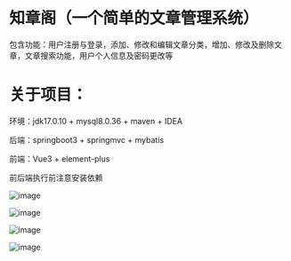 # 知章阁（一个简单的文章管理系统）

包含功能：用户注册与登录，添加、修改和编辑文章分类，增加、修改及删除文章，文章搜索功能，用户个人信息及密码更改等

#  关于项目：
环境：jdk17.0.10 + mysql8.0.36 + maven  + IDEA

后端：springboot3 + springmvc + mybatis

前端：Vue3 + element-plus

前后端执行前注意安装依赖

<!-- 页面展示： -->
![image](https://github.com/user-attachments/assets/d2a5f1f7-f4bf-4d1b-976e-4cf933123c9e)

![image](https://github.com/user-attachments/assets/14e1864e-bec3-4a49-9c34-11ade245c01f)

![image](https://github.com/user-attachments/assets/0aa50a39-fe72-443c-b176-20a9392e4128)

![image](https://github.com/user-attachments/assets/681ba90c-cde7-4c51-9345-dc7fd27dc1c3)

